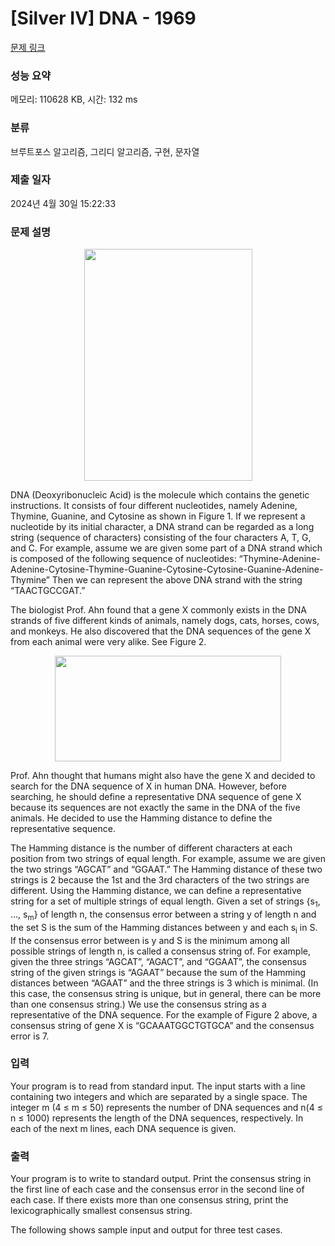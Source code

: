 # [Silver IV] DNA - 1969 

[문제 링크](https://www.acmicpc.net/problem/1969) 

### 성능 요약

메모리: 110628 KB, 시간: 132 ms

### 분류

브루트포스 알고리즘, 그리디 알고리즘, 구현, 문자열

### 제출 일자

2024년 4월 30일 15:22:33

### 문제 설명

<p style="text-align: center;"><img alt="" src="" style="height:371px; width:269px"></p>

<p>DNA (Deoxyribonucleic Acid) is the molecule which contains the genetic instructions. It consists of four different nucleotides, namely Adenine, Thymine, Guanine, and Cytosine as shown in Figure 1. If we represent a nucleotide by its initial character, a DNA strand can be regarded as a long string (sequence of characters) consisting of the four characters A, T, G, and C. For example, assume we are given some part of a DNA strand which is composed of the following sequence of nucleotides: “Thymine-Adenine-Adenine-Cytosine-Thymine-Guanine-Cytosine-Cytosine-Guanine-Adenine-Thymine” Then we can represent the above DNA strand with the string “TAACTGCCGAT.”</p>

<p>The biologist Prof. Ahn found that a gene X commonly exists in the DNA strands of five different kinds of animals, namely dogs, cats, horses, cows, and monkeys. He also discovered that the DNA sequences of the gene X from each animal were very alike. See Figure 2. </p>

<p style="text-align: center;"><img alt="" src="" style="height:169px; width:362px"></p>

<p>Prof. Ahn thought that humans might also have the gene X and decided to search for the DNA sequence of X in human DNA. However, before searching, he should define a representative DNA sequence of gene X because its sequences are not exactly the same in the DNA of the five animals. He decided to use the Hamming distance to define the representative sequence.</p>

<p>The Hamming distance is the number of different characters at each position from two strings of equal length. For example, assume we are given the two strings “AGCAT” and “GGAAT.” The Hamming distance of these two strings is 2 because the 1st and the 3rd characters of the two strings are different. Using the Hamming distance, we can define a representative string for a set of multiple strings of equal length. Given a set of strings {s<sub>1</sub>, ..., s<sub>m</sub>} of length n, the consensus error between a string y of length n and the set S is the sum of the Hamming distances between y and each s<sub>i</sub> in S. If the consensus error between is y and S is the minimum among all possible strings of length n, is called a consensus string of. For example, given the three strings “AGCAT”, “AGACT”, and “GGAAT”, the consensus string of the given strings is “AGAAT” because the sum of the Hamming distances between “AGAAT” and the three strings is 3 which is minimal. (In this case, the consensus string is unique, but in general, there can be more than one consensus string.) We use the consensus string as a representative of the DNA sequence. For the example of Figure 2 above, a consensus string of gene X is “GCAAATGGCTGTGCA” and the consensus error is 7. </p>

### 입력 

 <p>Your program is to read from standard input. The input starts with a line containing two integers and which are separated by a single space. The integer m (4 ≤ m ≤ 50) represents the number of DNA sequences and n(4 ≤ n ≤ 1000) represents the length of the DNA sequences, respectively. In each of the next m lines, each DNA sequence is given.</p>

### 출력 

 <p>Your program is to write to standard output. Print the consensus string in the first line of each case and the consensus error in the second line of each case. If there exists more than one consensus string, print the lexicographically smallest consensus string. </p>

<p>The following shows sample input and output for three test cases.</p>

